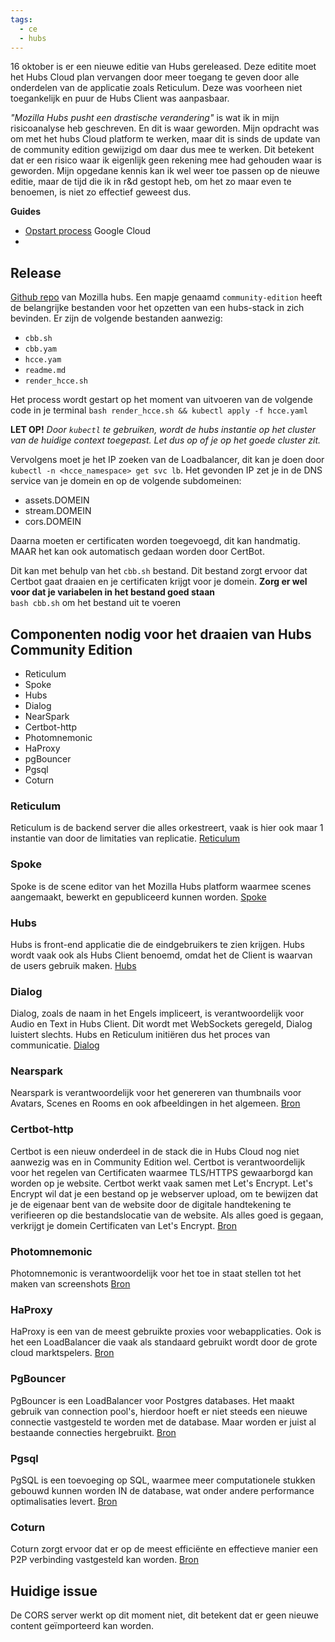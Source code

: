 ```yaml
---
tags:
  - ce
  - hubs
---
```

16 oktober is er een nieuwe editie van Hubs gereleased. Deze editite moet het Hubs Cloud plan vervangen door meer toegang te geven door alle onderdelen van de applicatie zoals Reticulum. Deze was voorheen niet toegankelijk en puur de Hubs Client was aanpasbaar. 

*"Mozilla Hubs pusht een drastische verandering"* is wat ik in mijn risicoanalyse heb geschreven. En dit is waar geworden. Mijn opdracht was om met het hubs Cloud platform te werken, maar dit is sinds de update van de community edition gewijzigd om daar dus mee te werken. Dit betekent dat er een risico waar ik eigenlijk geen rekening mee had gehouden waar is geworden. Mijn opgedane kennis kan ik wel weer toe passen op de nieuwe editie, maar de tijd die ik in r&d gestopt heb, om het zo maar even te benoemen, is niet zo effectief geweest dus. 

**Guides**
- [Opstart process](https://hubs.mozilla.com/labs/community-edition-case-study-quick-start-on-gcp-w-aws-services/ ) Google Cloud
- 


## **Release**
[Github repo](https://github.com/mozilla/hubs-cloud/tree/master) van Mozilla hubs. Een mapje genaamd `community-edition` heeft de belangrijke bestanden voor het opzetten van een hubs-stack in zich bevinden. Er zijn de volgende bestanden aanwezig:
- `cbb.sh` 
- `cbb.yam`
- `hcce.yam`
- `readme.md`
- `render_hcce.sh` 

Het process wordt gestart op het moment van uitvoeren van de volgende code in je terminal
`bash render_hcce.sh && kubectl apply -f hcce.yaml` 


**LET OP!**
*Door `kubectl` te gebruiken, wordt de hubs instantie op het cluster van de huidige context toegepast. Let dus op of je op het goede cluster zit.* 


Vervolgens moet je het IP zoeken van de Loadbalancer, dit kan je doen door `kubectl -n <hcce_namespace> get svc lb`. Het gevonden IP zet je in de DNS service van je domein en op de volgende subdomeinen:
- assets.DOMEIN 
- stream.DOMEIN 
- cors.DOMEIN 

Daarna moeten er certificaten worden toegevoegd, dit kan handmatig. MAAR het kan ook automatisch gedaan worden door CertBot. 

Dit kan met behulp van het `cbb.sh` bestand. Dit bestand zorgt ervoor dat Certbot gaat draaien en je certificaten krijgt voor je domein. 
**Zorg er wel voor dat je variabelen in het bestand goed staan**  
`bash cbb.sh` om het bestand uit te voeren
 
## **Componenten nodig voor het draaien van Hubs Community Edition**
- Reticulum
- Spoke
- Hubs
- Dialog
- NearSpark
- Certbot-http
- Photomnemonic
- HaProxy
- pgBouncer
- Pgsql
- Coturn

### **Reticulum**
Reticulum is de backend server die alles orkestreert, vaak is hier ook maar 1 instantie van door de limitaties van replicatie.
[Reticulum](https://github.com/mozilla/reticulum)


### Spoke
Spoke is de scene editor van het Mozilla Hubs platform waarmee scenes aangemaakt, bewerkt en gepubliceerd kunnen worden.
[Spoke](https://github.com/mozilla/spoke)
### Hubs
Hubs is front-end applicatie die de eindgebruikers te zien krijgen. Hubs wordt vaak ook als Hubs Client benoemd, omdat het de Client is waarvan de users gebruik maken. 
[Hubs](https://github.com/mozilla/hubs)
### Dialog
Dialog, zoals de naam in het Engels impliceert, is verantwoordelijk voor Audio en Text in Hubs Client. Dit wordt met WebSockets geregeld, Dialog luistert slechts. Hubs en Reticulum initiëren dus het proces van communicatie. 
[Dialog](https://github.com/mozilla/Dialog)
### Nearspark
Nearspark is verantwoordelijk voor het genereren van thumbnails voor Avatars, Scenes en Rooms en ook afbeeldingen in het algemeen.
[Bron](https://github.com/MozillaReality/nearspark)
### Certbot-http
Certbot is een nieuw onderdeel in de stack die in Hubs Cloud nog niet aanwezig was en in Community Edition wel. Certbot is verantwoordelijk voor het regelen van Certificaten waarmee TLS/HTTPS gewaarborgd kan worden op je website. Certbot werkt vaak samen met Let's Encrypt. Let's Encrypt wil dat je een bestand op je webserver upload, om te bewijzen dat je de eigenaar bent van de website door de digitale handtekening te verifieeren op die bestandslocatie van de website. Als alles goed is gegaan, verkrijgt je domein Certificaten van Let's Encrypt.
[Bron](https://www.youtube.com/watch?v=jrR_WfgmWEw)
### Photomnemonic
Photomnemonic is verantwoordelijk voor het toe in staat stellen tot het maken van screenshots
[Bron](https://github.com/MozillaReality/photomnemonic)
### HaProxy
HaProxy is een van de meest gebruikte proxies voor webapplicaties. Ook is het een LoadBalancer die vaak als standaard gebruikt wordt door de grote cloud marktspelers. 
[Bron](https://www.haproxy.org/#desc)

### PgBouncer
PgBouncer is een LoadBalancer voor Postgres databases. Het maakt gebruik van connection pool's, hierdoor hoeft er niet steeds een nieuwe connectie vastgesteld te worden met de database. Maar worden er juist al bestaande connecties hergebruikt.
[Bron](https://www.pgbouncer.org/faq.html#how-to-load-balance-queries-between-several-servers)
### Pgsql
PgSQL is een toevoeging op SQL, waarmee meer computationele stukken gebouwd kunnen worden IN de database, wat onder andere performance optimalisaties levert.
[Bron](https://www.postgresql.org/docs/current/plpgsql-overview.html#PLPGSQL-ADVANTAGES)
### Coturn
Coturn zorgt ervoor dat er op de meest efficiënte en effectieve manier een P2P verbinding vastgesteld kan worden. 
[Bron](https://www.youtube.com/watch?v=_4FkRf9utSc) 
## **Huidige issue**
De CORS server werkt op dit moment niet, dit betekent dat er geen nieuwe content geïmporteerd kan worden. 

